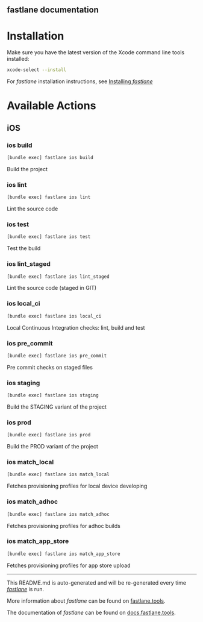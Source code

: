 fastlane documentation
----

# Installation

Make sure you have the latest version of the Xcode command line tools installed:

```sh
xcode-select --install
```

For _fastlane_ installation instructions, see [Installing _fastlane_](https://docs.fastlane.tools/#installing-fastlane)

# Available Actions

## iOS

### ios build

```sh
[bundle exec] fastlane ios build
```

Build the project

### ios lint

```sh
[bundle exec] fastlane ios lint
```

Lint the source code

### ios test

```sh
[bundle exec] fastlane ios test
```

Test the build

### ios lint_staged

```sh
[bundle exec] fastlane ios lint_staged
```

Lint the source code (staged in GIT)

### ios local_ci

```sh
[bundle exec] fastlane ios local_ci
```

Local Continuous Integration checks: lint, build and test

### ios pre_commit

```sh
[bundle exec] fastlane ios pre_commit
```

Pre commit checks on staged files

### ios staging

```sh
[bundle exec] fastlane ios staging
```

Build the STAGING variant of the project

### ios prod

```sh
[bundle exec] fastlane ios prod
```

Build the PROD variant of the project

### ios match_local

```sh
[bundle exec] fastlane ios match_local
```

Fetches provisioning profiles for local device developing

### ios match_adhoc

```sh
[bundle exec] fastlane ios match_adhoc
```

Fetches provisioning profiles for adhoc builds

### ios match_app_store

```sh
[bundle exec] fastlane ios match_app_store
```

Fetches provisioning profiles for app store upload

----

This README.md is auto-generated and will be re-generated every time [_fastlane_](https://fastlane.tools) is run.

More information about _fastlane_ can be found on [fastlane.tools](https://fastlane.tools).

The documentation of _fastlane_ can be found on [docs.fastlane.tools](https://docs.fastlane.tools).
